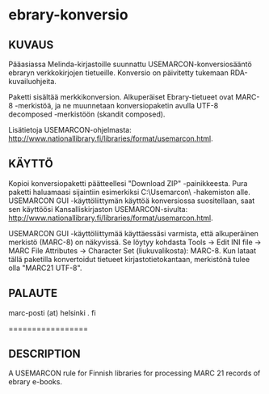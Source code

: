 # ebrary-konversio

KUVAUS
-------

Pääasiassa Melinda-kirjastoille suunnattu USEMARCON-konversiosääntö ebraryn verkkokirjojen tietueille. Konversio on päivitetty tukemaan RDA-kuvailuohjeita.

Paketti sisältää merkkikonversion. Alkuperäiset Ebrary-tietueet ovat MARC-8 -merkistöä, ja ne muunnetaan konversiopaketin avulla UTF-8 decomposed -merkistöön (skandit composed).

Lisätietoja USEMARCON-ohjelmasta: http://www.nationallibrary.fi/libraries/format/usemarcon.html.

KÄYTTÖ
-------

Kopioi konversiopaketti päätteellesi "Download ZIP" -painikkeesta. Pura paketti haluamaasi sijaintiin esimerkiksi C:\Usemarcon\ -hakemiston alle. USEMARCON GUI -käyttöliittymän käyttöä konversiossa suositellaan, saat sen käyttöösi Kansalliskirjaston USEMARCON-sivulta: http://www.nationallibrary.fi/libraries/format/usemarcon.html. 

USEMARCON GUI -käyttöliittymää käyttäessäsi varmista, että alkuperäinen merkistö (MARC-8) on näkyvissä. Se löytyy kohdasta Tools -> Edit INI file -> MARC File Attributes -> Character Set (liukuvalikosta): MARC-8. Kun lataat tällä paketilla konvertoidut tietueet kirjastotietokantaan, merkistönä tulee olla "MARC21 UTF-8".

PALAUTE
-------

marc-posti (at) helsinki . fi

=================

DESCRIPTION
-------

A USEMARCON rule for Finnish libraries for processing MARC 21 records of ebrary e-books.
